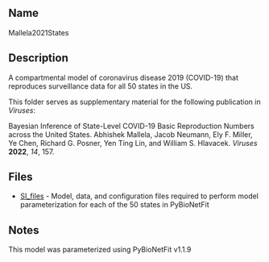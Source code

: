 ## Name
Mallela2021States

## Description
A compartmental model of coronavirus disease 2019 (COVID-19) that reproduces surveillance data for all 50 states in the US.

This folder serves as supplementary material for the following publication in _Viruses_:

Bayesian Inference of State-Level COVID-19 Basic Reproduction Numbers across the United States. Abhishek Mallela, Jacob Neumann, Ely F. Miller, Ye Chen, Richard G. Posner, Yen Ting Lin, and William S. Hlavacek. _Viruses_ **2022**, _14_, 157.

## Files
* [SI_files](SI_files) - Model, data, and configuration files required to perform model parameterization for each of the 50 states in PyBioNetFit

## Notes

This model was parameterized using PyBioNetFit v1.1.9
